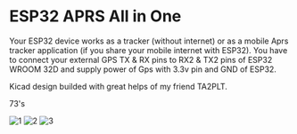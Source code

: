 # ESP32 APRS All in One
Your ESP32 device works as a tracker (without internet) or as a mobile Aprs tracker application (if you share your mobile internet with ESP32).
You have to connect your external GPS TX & RX pins to RX2 & TX2 pins of ESP32 WROOM 32D and supply power of Gps with 3.3v pin and GND of ESP32.

Kicad design builded with great helps of my friend TA2PLT.

73's


![1](https://user-images.githubusercontent.com/5972349/231215613-60669561-9bbf-4b13-81a7-5af68efcc736.jpg)
![2](https://user-images.githubusercontent.com/5972349/231215648-887fc2db-abe2-49da-81ad-b61f195978ca.jpg)
![3](https://user-images.githubusercontent.com/5972349/231215672-749dba7e-3bdb-455b-af4c-08ce5925c0d0.jpg)
